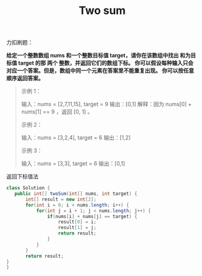 ﻿---
layout: article
title: "Two sum"
---

力扣刷题：

**给定一个整数数组 nums 和一个整数目标值 target，请你在该数组中找出 和为目标值 target  的那 两个 整数，并返回它们的数组下标。
你可以假设每种输入只会对应一个答案。但是，数组中同一个元素在答案里不能重复出现。
你可以按任意顺序返回答案。**

 

> 示例 1：
> 
> 输入：nums = [2,7,11,15], target = 9 输出：[0,1] 解释：因为 nums[0] + nums[1] ==
> 9 ，返回 [0, 1] 。
> 
> 示例 2：
> 
> 输入：nums = [3,2,4], target = 6 输出：[1,2]
> 
> 示例 3：
> 
> 输入：nums = [3,3], target = 6 输出：[0,1]

返回下标值法
```java
class Solution {
   public int[] twoSum(int[] nums, int target) {
       int[] result = new int[2];
       for(int i = 0; i < nums.length; i++) {
           for(int j = i + 1; j < nums.length; j++) {
               if(nums[i] + nums[j] == target) {
                   result[0] = i;
                   result[1] = j;
                   return result;
               }
           }
       }
       return result;
}
}
```

